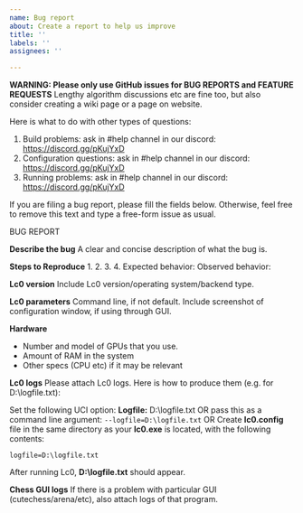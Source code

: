 ```yaml
---
name: Bug report
about: Create a report to help us improve
title: ''
labels: ''
assignees: ''

---
```


**WARNING: Please only use GitHub issues for BUG REPORTS and FEATURE REQUESTS**
Lengthy algorithm discussions etc are fine too, but also consider creating a wiki page or a page on website.

Here is what to do with other types of questions:
1. Build problems: ask in #help channel in our discord: https://discord.gg/pKujYxD
2. Configuration questions: ask in #help channel in our discord: https://discord.gg/pKujYxD
3. Running problems: ask in #help channel in our discord: https://discord.gg/pKujYxD


If you are filing a bug report, please fill the fields below.
Otherwise, feel free to remove this text and type a free-form issue as usual.

BUG REPORT

**Describe the bug**
A clear and concise description of what the bug is.

**Steps to Reproduce**
1. 
2. 
3. 
4. 
Expected behavior:
Observed behavior:

**Lc0 version**
Include Lc0 version/operating system/backend type.

**Lc0 parameters**
Command line, if not default.
Include screenshot of configuration window, if using through GUI.

**Hardware**
* Number and model of GPUs that you use.
* Amount of RAM in the system
* Other specs (CPU etc) if it may be relevant

**Lc0 logs**
Please attach Lc0 logs. Here is how to produce them (e.g. for D:\logfile.txt):

Set the following UCI option:
**Logfile:** D:\\logfile.txt
OR
pass this as a command line argument:
`--logfile=D:\logfile.txt`
OR
Create **lc0.config** file in the same directory as your **lc0.exe** is located, with the following contents:
```
logfile=D:\logfile.txt
```

After running Lc0, **D:\logfile.txt** should appear.


**Chess GUI logs**
If there is a problem with particular GUI (cutechess/arena/etc), also attach logs of that program.
